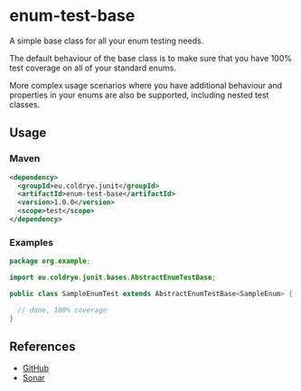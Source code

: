 # enum-test-base

A simple base class for all your enum testing needs.

The default behaviour of the base class is to make sure that you have 100% test coverage on all of your standard enums.

More complex usage scenarios where you have additional behaviour and properties in your enums are also be supported,
including nested test classes.


## Usage


### Maven

```xml
<dependency>
  <groupId>eu.coldrye.junit</groupId>
  <artifactId>enum-test-base</artifactId>
  <version>1.0.0</version>
  <scope>test</scope>
</dependency>
```


### Examples

```java
package org.example;

import eu.coldrye.junit.bases.AbstractEnumTestBase;

public class SampleEnumTest extends AbstractEnumTestBase<SampleEnum> {

  // done, 100% coverage
}
```


## References

- [GitHub](https://github.com/coldrye-java/junit-testing/tree/master/enum-test-base)
- [Sonar](http://sonar.coldrye.eu/dashboard?id=eu.coldrye.junit%3Aenum-test-base)
